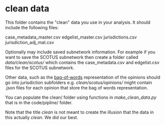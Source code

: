 # clean data

This folder contains the "clean" data you use in your analysis. It should
include the following files:

case_metadata_master.csv
edgelist_master.csv
jurisdictions.csv
jurisdiction_adj_mat.csv

Optionally may include saved subnetwork information. For example if you want to
save the SCOTUS subnetwork then create a folder called *data/clean/scotus/*
which contains the case_metadata.csv and edgelist.csv files for the SCOTUS
subnetwork.

Other data, such as the [bag-of-words](https://en.wikipedia.org/wiki/Bag-of-words_model) representation of the opinions should go into jurisdiction subfolders e.g. *clean/scotus/opinions/* might contain .json files for each opinion that store the bag of words representation.

You can populate the clean/ folder using functions in *make_clean_data.py* that is in the code/pipline/ folder.

Note that the title *clean* is not meant to create the illusion that the data in this actually *clean*. We did our best.
